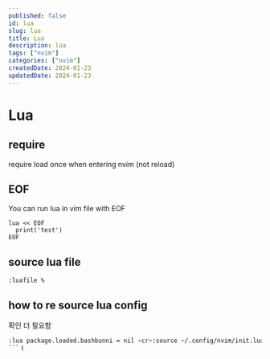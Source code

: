 ```yaml
---
published: false
id: lua
slug: lua
title: Lua
description: lua
tags: ["nvim"]
categories: ["nvim"]
createdDate: 2024-01-23
updatedDate: 2024-01-23
---
```


# Lua
## require
require load once when entering nvim (not reload)

## EOF
You can run lua in vim file with EOF
```vim
lua << EOF
  print('test')
EOF
```

## source lua file
```
:luafile %
```

## how to re source lua config
확인 더 필요함
```bash
:lua package.loaded.bashbunni = nil <cr>:source ~/.config/nvim/init.lua <cr>
```ㅓ
